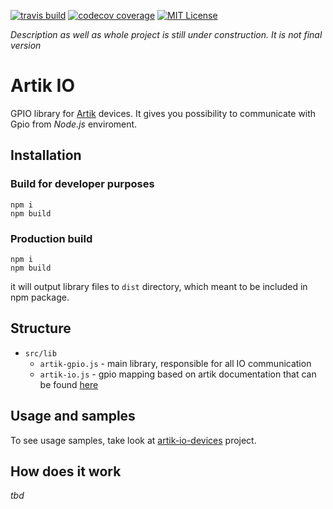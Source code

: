 [![travis build](https://img.shields.io/travis/bkoper/artik-io.svg?style=flat-square)](https://api.travis-ci.org/bkoper/artik-io.svg?branch=master)
[![codecov coverage](https://img.shields.io/codecov/c/github/bkoper/artik-io.svg?style=flat-square)](https://codecov.io/github/bkoper/artik-io)
[![MIT License](https://img.shields.io/github/license/bkoper/artik-io?style=flat-square)](http://opensource.org/licenses/MIT)

_Description as well as whole project is still under construction. It is not final version_

# Artik IO

GPIO library for [Artik](https://www.artik.io/) devices.
It gives you possibility to communicate with Gpio from *Node.js* enviroment.

## Installation

### Build for developer purposes
```
npm i 
npm build
```

### Production build
```
npm i
npm build
```
it will output library files to ```dist``` directory, which meant to be included in npm package.

## Structure
- ```src/lib``` 
    - ```artik-gpio.js``` - main library, responsible for all IO communication
    - ```artik-io.js``` - gpio mapping based on artik documentation that can be found [here](https://developer.artik.io/documentation/developer-guide/gpio-mapping.html)


## Usage and samples

To see usage samples, take look at [artik-io-devices](https://github.com/bkoper/artik-io-devices) project.
 
## How does it work

_tbd_
 